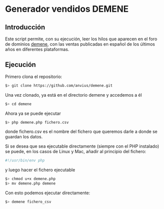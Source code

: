 # Generador vendidos DEMENE

## Introducción

Este script permite, con su ejecución, leer los hilos que aparecen en el foro de dominios [demene][1], con las ventas publicadas en español de los últimos años en diferentes plataformas.

## Ejecución

Primero clona el repositorio:

```bash
$> git clone https://github.com/anvius/demene.git
```

Una vez clonado, ya está en el directorio demene y accedemos a él

```bash
$> cd demene
```

Ahora ya se puede ejecutar
```bash
$> php demene.php fichero.csv
```
donde fichero.csv es el nombre del fichero que queremos darle a donde se guardan los datos.

Si se desea que sea ejecutable directamente (siempre con el PHP instalado) se puede, en los casos de Linux y Mac, añadir al principio del fichero:

```php
#!/usr/bin/env php
```
y luego hacer el fichero ejecutable
```bash
$> chmod u+x demene.php
$> mv demene.php demene
```
Con esto podemos ejecutar directamente:
```bash
$> demene fichero_csv
```

[1]: http://www.demene.com
